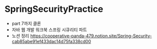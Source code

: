 # SpringSecurityPractice
* part 7까지 클론 
* 자바 웹 개발 워크북 스프링 시큐리티 파트 
* 노션 정리
https://cooperative-panda-479.notion.site/Spring-Security-cab85abe91ef433dac14d75fa338cd00
